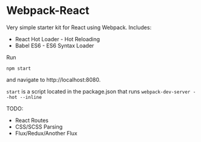 # Webpack-React

Very simple starter kit for React using Webpack. Includes:
* React Hot Loader - Hot Reloading
* Babel ES6 - ES6 Syntax Loader

Run 

```
npm start
```

and navigate to http://localhost:8080.

`start` is a script located in the package.json that runs `webpack-dev-server --hot --inline`

TODO:
* React Routes
* CSS/SCSS Parsing
* Flux/Redux/Another Flux
